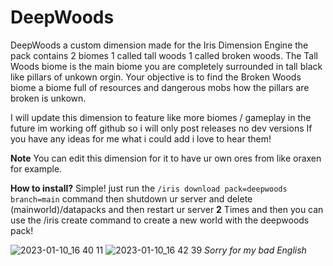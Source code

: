 # DeepWoods
DeepWoods a custom dimension made for the Iris Dimension Engine the pack contains 2 biomes 1 called tall woods 1 called broken woods.
The Tall Woods biome is the main biome you are completely surrounded in tall black like pillars of unkown orgin.
Your objective is to find the Broken Woods biome a biome full of resources and dangerous mobs how the pillars are broken is unkown.

I will update this dimension to feature like more biomes / gameplay in the future im working off github so i will only post releases no dev versions
If you have any ideas for me what i could add i love to hear them! 

**Note**
You can edit this dimension for it to have ur own ores from like oraxen for example.

**How to install?**
Simple! just run the `/iris download pack=deepwoods branch=main` command then shutdown ur server and delete (mainworld)/datapacks and then restart ur server **2** Times and then you can use the /iris create command to create a new world with the deepwoods pack!

![2023-01-10_16 40 11](https://user-images.githubusercontent.com/107539181/211601462-755cd9c2-53d7-4628-aa91-a597cca03390.png)
![2023-01-10_16 42 39](https://user-images.githubusercontent.com/107539181/211601499-dba08344-a9ec-4804-becf-df3ed5ea2e91.png)
_Sorry for my bad English_
